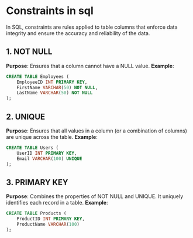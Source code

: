 # Constraints in sql

In SQL, constraints are rules applied to table columns that enforce data integrity and ensure the accuracy and reliability of the data.

## 1. NOT NULL

**Purpose**: Ensures that a column cannot have a NULL value.
**Example**:

```sql
CREATE TABLE Employees (
    EmployeeID INT PRIMARY KEY,
    FirstName VARCHAR(50) NOT NULL,
    LastName VARCHAR(50) NOT NULL
);
```

## 2. UNIQUE

**Purpose**: Ensures that all values in a column (or a combination of columns) are unique across the table.
**Example**:

```sql
CREATE TABLE Users (
    UserID INT PRIMARY KEY,
    Email VARCHAR(100) UNIQUE
);
```

## 3. PRIMARY KEY

**Purpose**: Combines the properties of NOT NULL and UNIQUE. It uniquely identifies each record in a table.
**Example**:

```sql
CREATE TABLE Products (
    ProductID INT PRIMARY KEY,
    ProductName VARCHAR(100)
);
```

